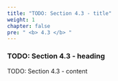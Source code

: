 ```yaml
---
title: "TODO: Section 4.3 - title"
weight: 1
chapter: false
pre: " <b> 4.3 </b> "
---
```


### TODO: Section 4.3 - heading

TODO: Section 4.3 - content

